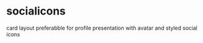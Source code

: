 # socialicons
card layout preferabble for profile presentation with avatar and styled social icons

